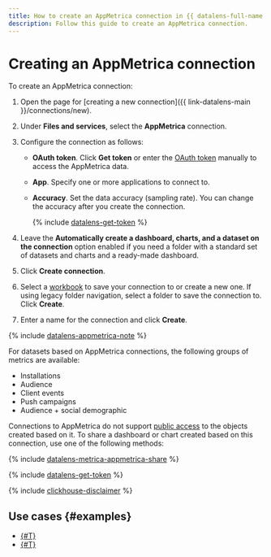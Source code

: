 ```yaml
---
title: How to create an AppMetrica connection in {{ datalens-full-name }}
description: Follow this guide to create an AppMetrica connection.
---
```


# Creating an AppMetrica connection

To create an AppMetrica connection:


1. Open the page for [creating a new connection]({{ link-datalens-main }}/connections/new).
1. Under **Files and services**, select the **AppMetrica** connection.
1. Configure the connection as follows:

   * **OAuth token**. Click **Get token** or enter the [OAuth token](#get-oauth-token) manually to access the AppMetrica data.
   * **App**. Specify one or more applications to connect to.
   * **Accuracy**. Set the data accuracy (sampling rate). You can change the accuracy after you create the connection.

     {% include [datalens-get-token](../../../_includes/datalens/datalens-change-account-note.md) %}


1. Leave the **Automatically create a dashboard, charts, and a dataset on the connection** option enabled if you need a folder with a standard set of datasets and charts and a ready-made dashboard.


1. Click **Create connection**.


1. Select a [workbook](../../workbooks-collections/index.md) to save your connection to or create a new one. If using legacy folder navigation, select a folder to save the connection to. Click **Create**.


1. Enter a name for the connection and click **Create**.

{% include [datalens-appmetrica-note](../../../_includes/datalens/datalens-appmetrica-note.md) %}

For datasets based on AppMetrica connections, the following groups of metrics are available:

- Installations
- Audience
- Client events
- Push campaigns
- Audience + social demographic 


Connections to AppMetrica do not support [public access](../../concepts/datalens-public.md) to the objects created based on it. To share a dashboard or chart created based on this connection, use one of the following methods:

{% include [datalens-metrica-appmetrica-share](../../../_includes/datalens/datalens-metrica-appmetrica-share.md) %}


{% include [datalens-get-token](../../../_includes/datalens/operations/datalens-get-token.md) %}

{% include [clickhouse-disclaimer](../../../_includes/clickhouse-disclaimer.md) %}




## Use cases {#examples}
* [{#T}](../../tutorials/data-from-appmetrica-visualization.md)
* [{#T}](../../tutorials/data-from-appmetrica-yc-visualization.md)

